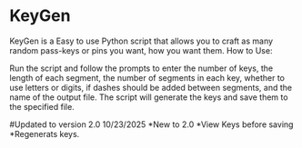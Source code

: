 # KeyGen
KeyGen is a Easy to use Python script that allows you to craft as many random pass-keys or pins you want, how you want them.
How to Use:

Run the script and follow the prompts to enter the number of keys, the length of each segment, the number of segments in each key, whether to use letters or digits, if dashes should be added between segments, and the name of the output file. The script will generate the keys and save them to the specified file.

#Updated to version 2.0 10/23/2025 
*New to 2.0
*View Keys before saving
*Regenerats keys.

